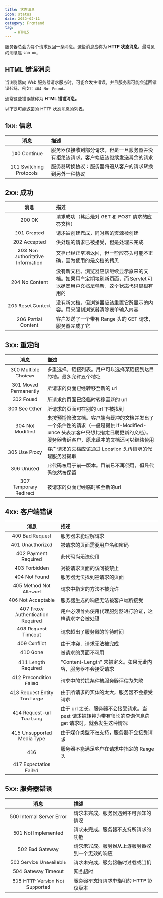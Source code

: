 ```yaml
---
title: 状态消息
icon: status
date: 2023-05-12
category: Frontend
tag:
    - HTML5
---
```


服务器总会为每个请求返回一条消息。这些消息应称为 **HTTP 状态消息**。最常见的消息是 `200 OK`。

## HTML 错误消息

当浏览器向 Web 服务器请求服务时，可能会发生错误，并且服务器可能会返回错误代码。例如：`404 Not Found`。

通常这些错误被称为 **HTML 错误消息。**

以下是可能返回的 HTTP 状态消息的列表。

## 1xx: 信息

|  消息  |  描述  |
|  :----:  |  :----  |
|  100 Continue  |  服务器仅接收到部分请求，但是一旦服务器并没有拒绝该请求，客户端应该继续发送其余的请求  |
|  101 Switching Protocols  |  服务器转换协议：服务器将遵从客户的请求转换到另外一种协议  |

## 2xx: 成功

|  消息  |  描述  |
|  :----:  |  :----  |
|  200 OK  |  请求成功（其后是对 GET 和 POST 请求的应答文档）  |
|  201 Created  |  请求被创建完成，同时新的资源被创建  |
|  202 Accepted  |  供处理的请求已被接受，但是处理未完成  |
|  203 Non-authoritative Information  |  文档已经正常地返回，但一些应答头可能不正确，因为使用的是文档的拷贝  |
|  204 No Content  |  没有新文档。浏览器应该继续显示原来的文档。如果用户定期地刷新页面，而 Servlet 可以确定用户文档足够新，这个状态代码是很有用的  |
|  205 Reset Content  |  没有新文档。但浏览器应该重置它所显示的内容。用来强制浏览器清除表单输入内容  |
|  206 Partial Content  |  客户发送了一个带有 Range 头的 GET 请求，服务器完成了它  |

## 3xx: 重定向

|  消息  |  描述  |
|  :----:  |  :----  |
|  300 Multiple Choices  |  多重选择。链接列表。用户可以选择某链接到达目的地。最多允许五个地址  |
|  301 Moved Permanently  |  所请求的页面已经转移至新的 url  |
|  302 Found  |  所请求的页面已经临时转移至新的 url  |
|  303 See Other  |  所请求的页面可在别的 url 下被找到  |
|  304 Not Modified  |  未按预期修改文档。客户端有缓冲的文档并发出了一个条件性的请求（一般是提供 If-Modified-Since 头表示客户只想比指定日期更新的文档）。服务器告诉客户，原来缓冲的文档还可以继续使用  |
|  305 Use Proxy  |  客户请求的文档应该通过 Location 头所指明的代理服务器提取  |
|  306 Unused  |  此代码被用于前一版本。目前已不再使用，但是代码依然被保留  |
|  307 Temporary Redirect  |  被请求的页面已经临时移至新的url  |

## 4xx: 客户端错误

|  消息  |  描述  |
|  :----:  |  :----  |
|  400 Bad Request  |  服务器未能理解请求  |
|  401 Unauthorized  |  被请求的页面需要用户名和密码  |
|  402 Payment Required  |  此代码尚无法使用  |
|  403 Forbidden  |  对被请求页面的访问被禁止  |
|  404 Not Found  |  服务器无法找到被请求的页面  |
|  405 Method Not Allowed  |  请求中指定的方法不被允许  |
|  406 Not Acceptable  |  服务器生成的响应无法被客户端所接受  |
|  407 Proxy Authentication Required  |  用户必须首先使用代理服务器进行验证，这样请求才会被处理  |
|  408 Request Timeout  |  请求超出了服务器的等待时间  |
|  409 Conflict  |  由于冲突，请求无法被完成  |
|  410 Gone  |  被请求的页面不可用  |
|  411 Length Required  |  "Content-Length" 未被定义。如果无此内容，服务器不会接受请求  |
|  412 Precondition Failed  |  请求中的前提条件被服务器评估为失败  |
|  413 Request Entity Too Large  |  由于所请求的实体的太大，服务器不会接受请求  |
|  414 Request-url Too Long  |  由于 url 太长，服务器不会接受请求。当 post 请求被转换为带有很长的查询信息的 get 请求时，就会发生这种情况  |
|  415 Unsupported Media Type  |  由于媒介类型不被支持，服务器不会接受请求  |
|  416   |  服务器不能满足客户在请求中指定的 Range 头  |
|  417 Expectation Failed  |     |

## 5xx: 服务器错误

|  消息  |  描述  |
|  :----:  |  :----  |
|  500 Internal Server Error  |  请求未完成。服务器遇到不可预知的情况  |
|  501 Not Implemented  |  请求未完成。服务器不支持所请求的功能  |
|  502 Bad Gateway  |  请求未完成。服务器从上游服务器收到一个无效的响应  |
|  503 Service Unavailable  |  请求未完成。服务器临时过载或当机  |
|  504 Gateway Timeout  |  网关超时  |
|  505 HTTP Version Not Supported  |  服务器不支持请求中指明的 HTTP 协议版本  |


